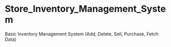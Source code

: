 # Store_Inventory_Management_System
Basic Inventory Management System (Add, Delete, Sell, Purchase, Fetch Data)
